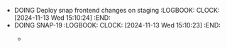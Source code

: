 - DOING Deploy snap frontend changes on staging
  :LOGBOOK:
  CLOCK: [2024-11-13 Wed 15:10:24]
  :END:
- DOING SNAP-19
  :LOGBOOK:
  CLOCK: [2024-11-13 Wed 15:10:23]
  :END:
	- ```apl
	  ```